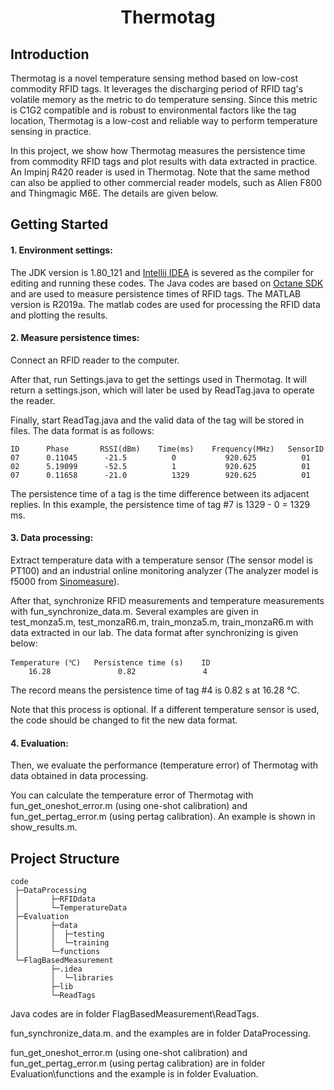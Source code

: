  
<h1 align="center">Thermotag</h1>
 
 
## Introduction
Thermotag is a novel temperature sensing method based on low-cost commodity RFID tags. It leverages the discharging period of RFID tag's volatile memory as the metric to do temperature sensing. Since this metric is C1G2 compatible and is robust to environmental factors like the tag location, Thermotag is a low-cost and reliable way to perform temperature sensing in practice.
 
In this project, we show how Thermotag measures the persistence time from commodity RFID tags and plot results with data extracted in practice. An Impinj R420 reader is used in Thermotag. Note that the same method can also be applied to other commercial reader models, such as Alien F800 and Thingmagic M6E. The details are given below.   
 
## Getting Started
#### 1. Environment settings:
 The JDK version is 1.80\_121 and [Intellij IDEA](https://www.jetbrains.com/idea/) is severed as the compiler for editing and running these codes. The Java codes are based on [Octane SDK](https://support.impinj.com/hc/en-us/articles/202755268-Octane-SDK?_ga=2.2128496.1151575669.1621242414-348232292.1593868628) and are used to measure persistence times of RFID tags. The MATLAB version is R2019a. The matlab codes are used for processing the RFID data and plotting the results.
 
#### 2. Measure persistence times:
Connect an RFID reader to the computer.
 
After that, run Settings.java to get the settings used in Thermotag. It will return a settings.json, which will later be used by ReadTag.java to operate the reader.
 
Finally, start ReadTag.java and the valid data of the tag will be stored in files. The data format is as follows:

    ID      Phase       RSSI(dBm)    Time(ms)    Frequency(MHz)   SensorID 
    07      0.11045      -21.5          0         	920.625          01 
    02      5.19099      -52.5          1         	920.625          01 
    07      0.11658      -21.0          1329      	920.625          01  
 
The persistence time of a tag is the time difference between its adjacent replies. In this example, the persistence time of tag #7 is 1329 - 0 = 1329 ms.
 
#### 3. Data processing:
Extract temperature data with a temperature sensor (The sensor model is PT100) and an industrial online monitoring analyzer (The analyzer model is f5000 from [Sinomeasure](https://sinomeasure.en.alibaba.com/)). 
 
After that, synchronize RFID measurements and temperature measurements with fun\_synchronize\_data.m. Several examples are given in test\_monza5.m, test\_monzaR6.m, train\_monza5.m, train\_monzaR6.m with data extracted in our lab. The data format after synchronizing is given below:

    Temperature (℃)   Persistence time (s)    ID
        16.28             	0.82               4  
   	  
The record means the persistence time of tag #4 is 0.82 s at 16.28 ℃.
 
Note that this process is optional. If a different temperature sensor is used, the code should be changed to fit the new data format.
 
#### 4. Evaluation:
Then, we evaluate the performance (temperature error) of Thermotag with data obtained in data processing.
 
You can calculate the temperature error of Thermotag with fun\_get\_oneshot\_error.m (using one-shot calibration) and fun\_get\_pertag\_error.m (using pertag calibration). An example is shown in show\_results.m.  
 
## Project Structure 
    code
     ├─DataProcessing
     │       ├─RFIDdata  
     │       └─TemperatureData  
     ├─Evaluation
     │       ├─data  
     │       │  ├─testing  
     │       │  └─training  
     │       └─functions  
     └─FlagBasedMeasurement
             ├─.idea
             │  └─libraries  
             ├─lib
             └─ReadTags 
Java codes are in folder FlagBasedMeasurement\ReadTags.

fun\_synchronize\_data.m. and the examples are in folder DataProcessing.

fun\_get\_oneshot\_error.m (using one-shot calibration) and fun\_get\_pertag\_error.m (using pertag calibration) are in folder Evaluation\functions and the example is in folder Evaluation.
